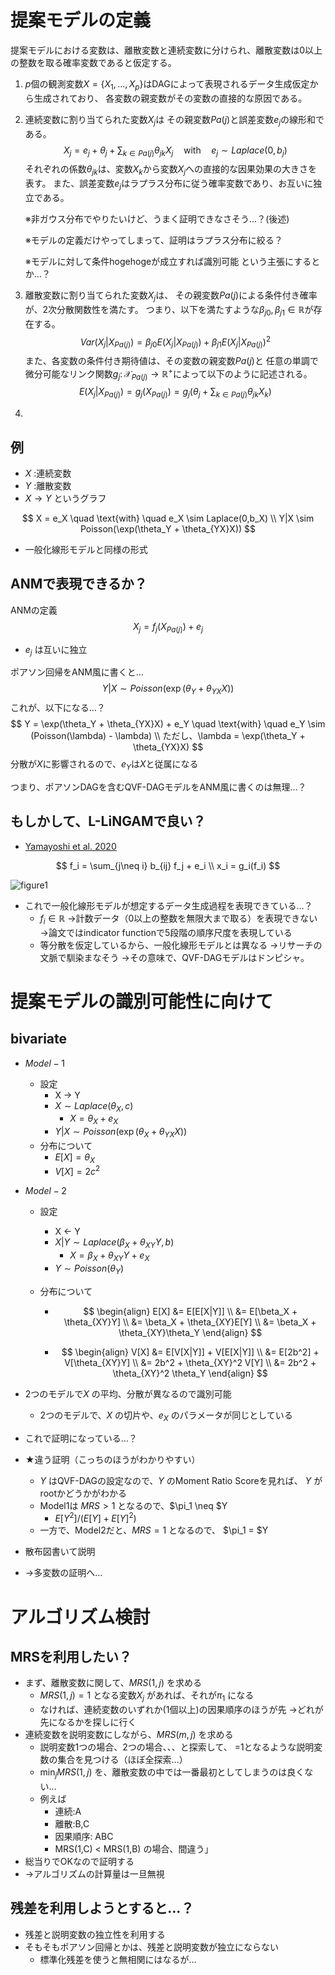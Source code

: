 # 提案モデルの定義

提案モデルにおける変数は、離散変数と連続変数に分けられ、離散変数は0以上の整数を取る確率変数であると仮定する。

1. $p$個の観測変数$X = \{ X_1, \dots, X_p \}$はDAGによって表現されるデータ生成仮定から生成されており、
    各変数の親変数がその変数の直接的な原因である。
  
2. 連続変数に割り当てられた変数$X_j$は
     その親変数$Pa(j)$と誤差変数$e_j$の線形和である。
     $$
     \begin{equation}
         X_j = e_j + \theta_{j} + \sum_{k \in Pa(j)} \theta_{jk}X_j
         \quad \text{with} \quad e_j \sim \mathit{Laplace}(0, b_j)
     \end{equation}
     $$
     それぞれの係数$\theta_{jk}$は、変数$X_k$から変数$X_j$への直接的な因果効果の大きさを表す。
     また、誤差変数$e_j$はラプラス分布に従う確率変数であり、お互いに独立である。

     ※非ガウス分布でやりたいけど、うまく証明できなさそう…？(後述)
     
     ※モデルの定義だけやってしまって、証明はラプラス分布に絞る？
     
     ※モデルに対して条件hogehogeが成立すれば識別可能 という主張にするとか…？
     
3. 離散変数に割り当てられた変数$X_j$は、
   その親変数$Pa(j)$による条件付き確率が、2次分散関数性を満たす。
   つまり、以下を満たすような$\beta_{j0},\beta_{j1} \in \mathbb{R}$が存在する。
   $$
   \begin{equation}
       \mathit{Var}(X_j|X_{Pa(j)}) = \beta_{j0} E(X_j | X_{Pa(j)}) + \beta_{j1} E(X_j | X_{Pa(j)})^2
   \end{equation}
   $$
   また、各変数の条件付き期待値は、その変数の親変数$Pa(j)$と
   任意の単調で微分可能なリンク関数$g_j \colon \mathcal X_{Pa(j)} \rightarrow \mathbb R^+$によって以下のように記述される。
   $$
   \begin{equation}
    E(X_j | X_{Pa(j)})
    = g_j(X_{Pa(j)})
    = g_j \left(\theta_j + \sum_{k \in Pa(j)} \theta_{jk}X_k \right)
    \end{equation}
   $$
   
4. 

## 例

* $X$ :連続変数
* $Y$ :離散変数
* $X \rightarrow Y$ というグラフ

$$
X = e_X \quad \text{with} \quad e_X \sim Laplace(0,b_X) \\
Y|X \sim Poisson(\exp(\theta_Y + \theta_{YX}X))
$$

* 一般化線形モデルと同様の形式



## ANMで表現できるか？

ANMの定義
$$
X_j = f_j(X_{Pa(j)}) + e_j
$$

* $e_j$ は互いに独立



ポアソン回帰をANM風に書くと…
$$
Y|X \sim Poisson(\exp(\theta_Y + \theta_{YX}X))
$$
これが、以下になる…？
$$
Y = \exp(\theta_Y + \theta_{YX}X) + e_Y \quad \text{with} \quad 
e_Y \sim (Poisson(\lambda) - \lambda) \\
ただし、\lambda = \exp(\theta_Y + \theta_{YX}X)
$$
分散が$X$に影響されるので、$e_Y$は$X$と従属になる

つまり、ポアソンDAGを含むQVF-DAGモデルをANM風に書くのは無理…？



## もしかして、L-LiNGAMで良い？

* [Yamayoshi et al. 2020](https://link.springer.com/article/10.1007%2Fs41237-019-00095-3)

$$
f_i = \sum_{j\neq i} b_{ij} f_j + e_i \\
x_i = g_i(f_i)
$$



![figure1](https://media.springernature.com/lw685/springer-static/image/art%3A10.1007%2Fs41237-019-00095-3/MediaObjects/41237_2019_95_Fig1_HTML.png)



* これで一般化線形モデルが想定するデータ生成過程を表現できている…？
  * $f_i \in \mathbb R$ 
    →計数データ（0以上の整数を無限大まで取る）を表現できない
    →論文ではindicator functionで5段階の順序尺度を表現している
  * 等分散を仮定しているから、一般化線形モデルとは異なる
    →リサーチの文脈で馴染まなそう
    →その意味で、QVF-DAGモデルはドンピシャ。



# 提案モデルの識別可能性に向けて

## bivariate

* $Model-1$

  * 設定
    * X → Y
    * $X \sim Laplace(\theta_X, c)$
      * $X = \theta_X + e_X$
    * $Y|X \sim Poisson(\exp(\theta_X + \theta_{YX}X))$
  * 分布について
    * $E[X] = \theta_X$
    * $V[X] = 2c^2$

* $Model-2$

  * 設定

    * X ← Y
    * $X|Y \sim Laplace(\beta_X + \theta_{XY}Y, b)$
      * $X = \beta_X + \theta_{XY}Y + e_X$
    * $Y \sim Poisson(\theta_Y)$

  * 分布について

    * $$
      \begin{align}
      E[X] &= E[E[X|Y]] \\
      		 &= E[\beta_X + \theta_{XY}Y] \\
      		 &= \beta_X  + \theta_{XY}E[Y] \\
      		 &= \beta_X + \theta_{XY}\theta_Y
      \end{align}
      $$

    * $$
      \begin{align}
      V[X] &= E[V[X|Y]] + V[E[X|Y]] \\
      		 &= E[2b^2] + V[\theta_{XY}Y] \\
      		 &= 2b^2 + \theta_{XY}^2 V[Y] \\
      		 &= 2b^2 + \theta_{XY}^2 \theta_Y
      \end{align}
      $$

* 2つのモデルで$X$ の平均、分散が異なるので識別可能
  
  * 2つのモデルで、$X$ の切片や、$e_X$ のパラメータが同じとしている
* これで証明になっている…？
  
* ★違う証明（こっちのほうがわかりやすい）
  * $Y$ はQVF-DAGの設定なので、$Y$ のMoment Ratio Scoreを見れば、
    $Y$ がrootかどうかがわかる
  * Model1は $MRS > 1$ となるので、$\pi_1 \neq $Y
    * $E[Y^2] / (E[Y] + E[Y]^2)$
  * 一方で、Model2だと、$MRS=1$ となるので、 $\pi_1 = $Y 
  
* 散布図書いて説明

* →多変数の証明へ…



# アルゴリズム検討

## MRSを利用したい？

* まず、離散変数に関して、$\mathit{MRS}(1,j)$ を求める
  * $\mathit{MRS}(1,j)=1$ となる変数$X_j$ があれば、それが$\pi_1$ になる
  * なければ、連続変数のいずれか(1個以上)の因果順序のほうが先
    →どれが先になるかを探しに行く
* 連続変数を説明変数にしながら、$\mathit{MRS}(m,j)$ を求める
  * 説明変数1つの場合、2つの場合、、、と探索して、
    =1となるような説明変数の集合を見つける（ほぼ全探索…）
  * $\min_j \mathit{MRS}(1,j)$ を、離散変数の中では一番最初としてしまうのは良くない…
  * 例えば
    * 連続:A
    * 離散:B,C
    * 因果順序: ABC
    * MRS(1,C) < MRS(1,B) の場合、間違う」
* 総当りでOKなので証明する
* →アルゴリズムの計算量は一旦無視



## 残差を利用しようとすると…？

* 残差と説明変数の独立性を利用する
* そもそもポアソン回帰とかは、残差と説明変数が独立にならない
  * 標準化残差を使うと無相関にはなるが…
